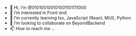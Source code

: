 - 👋 Hi, I’m @010100100101001101111000
- 👀 I’m interested in Front end
- 🌱 I’m currently learning tsx, JavaScript (React, MUI), Python 
- 💞️ I’m looking to collaborate on BeyondBackend
- 📫 How to reach me ...

<!---
010100100101001101111000/010100100101001101111000 is a ✨ special ✨ repository because its `README.md` (this file) appears on your GitHub profile.
You can click the Preview link to take a look at your changes.
--->
